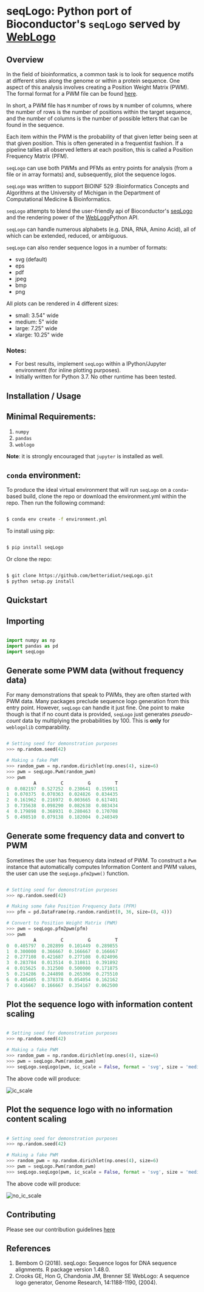 seqLogo: Python port of Bioconductor's `seqLogo` served by [WebLogo](http://weblogo.threeplusone.com/)
===============================

Overview
--------

In the field of bioinformatics, a common task is to look for sequence motifs at 
different sites along the genome or within a protein sequence. One aspect of this
analysis involves creating a Position Weight Matrix (PWM). The formal format for
a PWM file can be found [here](http://bioinformatics.intec.ugent.be/MotifSuite/pwmformat.php).

In short, a PWM file has `M` number of rows by `N` number of columns, where the
number of rows is the number of positions within the target sequence, and the number
of columns is the number of possible letters that can be found in the sequence.

Each item within the PWM is the probability of that given letter being seen at that
given position. This is often generated in a frequentist fashion. If a pipeline
tallies all observed letters at each position, this is called a Position Frequency Matrix (PFM).

`seqLogo` can use both PWMs and PFMs as entry points for analysis (from a file or in array formats)
and, subsequently, plot the sequence logos.

`seqLogo` was written to support BIOINF 529 :Bioinformatics Concepts and Algorithms
at the University of Michigan in the Department of Computational Medicine & Bioinformatics.

`seqLogo` attempts to blend the user-friendly api of Bioconductor's [seqLogo](http://bioconductor.org/packages/release/bioc/html/seqLogo.html) 
and the rendering power of the [WebLogo](http://weblogo.threeplusone.com/)Python API.

`seqLogo` can handle numerous alphabets (e.g. DNA, RNA, Amino Acid), all of which
can be extended, reduced, or ambiguous.

`seqLogo` can also render sequence logos in a number of formats:
* svg (default)
* eps
* pdf
* jpeg
* bmp
* png

All plots can be rendered in 4 different sizes:
* small: 3.54" wide
* medium: 5" wide
* large: 7.25" wide
* xlarge: 10.25" wide

### Notes:
* For best results, implement `seqLogo` within a IPython/Jupyter environment (for inline plotting purposes).
* Initially written for Python 3.7. No other runtime has been tested.

Installation / Usage
--------------------

## Minimal Requirements:
1. `numpy`
2. `pandas`
3. `weblogo`

**Note**: it is strongly encouraged that `jupyter` is installed as well.

## `conda` environment:

To produce the ideal virtual environment that will run `seqLogo` on a `conda`-based
build, clone the repo or download the environment.yml within the repo. Then run the following
command:

```bash

$ conda env create -f environment.yml

```

To install using pip:

```bash

$ pip install seqLogo

```
Or clone the repo:

```bash

$ git clone https://github.com/betteridiot/seqLogo.git
$ python setup.py install

```

Quickstart
----------

## Importing

```python

import numpy as np
import pandas as pd
import seqLogo

```

## Generate some PWM data (without frequency data)

For many demonstrations that speak to PWMs, they are often started with PWM data.
Many packages preclude sequence logo generation from this entry point. However,
`seqLogo` can handle it just fine. One point to make though is that if no count 
data is provided, `seqLogo` just generates *pseudo-count* data by multiplying the
probabilities by 100. This is **only** for `weblogolib` comparability.

```python

# Setting seed for demonstration purposes
>>> np.random.seed(42)

# Making a fake PWM
>>> random_pwm = np.random.dirichlet(np.ones(4), size=6)
>>> pwm = seqLogo.Pwm(random_pwm)
>>> pwm
          A         C         G         T
0  0.082197  0.527252  0.230641  0.159911
1  0.070375  0.070363  0.024826  0.834435
2  0.161962  0.216972  0.003665  0.617401
3  0.735638  0.098290  0.082638  0.083434
4  0.179898  0.368931  0.280463  0.170708
5  0.498510  0.079138  0.182004  0.240349

```
## Generate some frequency data and convert to PWM
Sometimes the user has frequency data instead of PWM. To construct a `Pwm` instance
that automatically computes Information Content and PWM values, the user can use
the `seqLogo.pfm2pwm()` function.

```python

# Setting seed for demonstration purposes
>>> np.random.seed(42)

# Making some fake Position Frequency Data (PFM)
>>> pfm = pd.DataFrame(np.random.randint(0, 36, size=(8, 4)))

# Convert to Position Weight Matrix (PWM)
>>> pwm = seqLogo.pfm2pwm(pfm)
>>> pwm
          A         C         G         T
0  0.405797  0.202899  0.101449  0.289855
1  0.300000  0.366667  0.166667  0.166667
2  0.277108  0.421687  0.277108  0.024096
3  0.283784  0.013514  0.310811  0.391892
4  0.015625  0.312500  0.500000  0.171875
5  0.214286  0.244898  0.265306  0.275510
6  0.405405  0.378378  0.054054  0.162162
7  0.416667  0.166667  0.354167  0.062500

```

## Plot the sequence logo with information content scaling

```python

# Setting seed for demonstration purposes
>>> np.random.seed(42)

# Making a fake PWM
>>> random_pwm = np.random.dirichlet(np.ones(4), size=6)
>>> pwm = seqLogo.Pwm(random_pwm)
>>> seqLogo.seqLogo(pwm, ic_scale = False, format = 'svg', size = 'medium')

```

The above code will produce:

![ic_scale](./docs/figures/ic_scale.svg)

## Plot the sequence logo with no information content scaling

```python

# Setting seed for demonstration purposes
>>> np.random.seed(42)

# Making a fake PWM
>>> random_pwm = np.random.dirichlet(np.ones(4), size=6)
>>> pwm = seqLogo.Pwm(random_pwm)
>>> seqLogo.seqLogo(pwm, ic_scale = False, format = 'svg', size = 'medium')

```

The above code will produce:

![no_ic_scale](./docs/figures/no_ic_scale.svg)

Contributing
------------

Please see our contribution guidelines [here](https://github.com/betteridiot/seqLogo/blob/master/CONTRIBUTING.md)

References
----------

1. Bembom O (2018). seqLogo: Sequence logos for DNA sequence alignments. R package version 1.48.0.
2. Crooks GE, Hon G, Chandonia JM, Brenner SE WebLogo: A sequence logo generator,
Genome Research, 14:1188-1190, (2004).